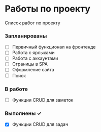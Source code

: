# Работы по проекту
Список работ по проекту

### Запланированы

- [ ] Первичный функционал на фронтенде  
- [ ] Работа с ярлыками  
- [ ] Работа с аккаунтами  
- [ ] Страницы в SPA  
- [ ] Оформление сайта  
- [ ] Поиск  

### В работе

- [ ] Функции CRUD для заметок  

### Выполнены ✓

- [x] Функции CRUD для задач  

